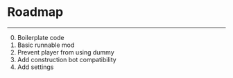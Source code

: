 # Roadmap
---
0. Boilerplate code
0. Basic runnable mod
  0. Prevent player from using dummy
0. Add construction bot compatibility
0. Add settings